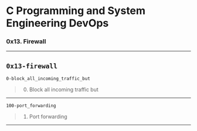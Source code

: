 # C Programming and System Engineering DevOps
### 0x13. Firewall
---
`0x13-firewall`
---
`0-block_all_incoming_traffic_but`
> 0. Block all incoming traffic but
---
`100-port_forwarding`
> 1. Port forwarding
---
